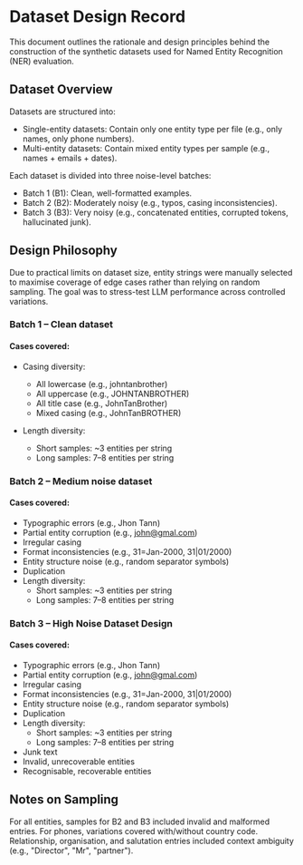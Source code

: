 # Dataset Design Record
This document outlines the rationale and design principles behind the construction of the synthetic datasets used for Named Entity Recognition (NER) evaluation.

## Dataset Overview
Datasets are structured into:

- Single-entity datasets: Contain only one entity type per file (e.g., only names, only phone numbers).
- Multi-entity datasets: Contain mixed entity types per sample (e.g., names + emails + dates).

Each dataset is divided into three noise-level batches:

- Batch 1 (B1): Clean, well-formatted examples.
- Batch 2 (B2): Moderately noisy (e.g., typos, casing inconsistencies).
- Batch 3 (B3): Very noisy (e.g., concatenated entities, corrupted tokens, hallucinated junk).

## Design Philosophy
Due to practical limits on dataset size, entity strings were manually selected to maximise coverage of edge cases rather than relying on random sampling. The goal was to stress-test LLM performance across controlled variations.

### Batch 1 – Clean dataset
#### Cases covered:
- Casing diversity:
  - All lowercase (e.g., johntanbrother)
  - All uppercase (e.g., JOHNTANBROTHER)
  - All title case (e.g., JohnTanBrother)
  - Mixed casing (e.g., JohnTanBROTHER)

- Length diversity:
  - Short samples: ~3 entities per string
  - Long samples: 7–8 entities per string
  
### Batch 2 – Medium noise dataset
#### Cases covered:
- Typographic errors (e.g., Jhon Tann)
- Partial entity corruption (e.g., john@gmal.com)
- Irregular casing
- Format inconsistencies (e.g., 31=Jan-2000, 31|01/2000)
- Entity structure noise (e.g., random separator symbols)
- Duplication
- Length diversity:
  - Short samples: ~3 entities per string
  - Long samples: 7–8 entities per string

### Batch 3 – High Noise Dataset Design
#### Cases covered:
- Typographic errors (e.g., Jhon Tann)
- Partial entity corruption (e.g., john@gmal.com)
- Irregular casing
- Format inconsistencies (e.g., 31=Jan-2000, 31|01/2000)
- Entity structure noise (e.g., random separator symbols)
- Duplication
- Length diversity:
  - Short samples: ~3 entities per string
  - Long samples: 7–8 entities per string
- Junk text
- Invalid, unrecoverable entities
- Recognisable, recoverable entities


## Notes on Sampling
For all entities, samples for B2 and B3 included invalid and malformed entries.
For phones, variations covered with/without country code.
Relationship, organisation, and salutation entries included context ambiguity (e.g., "Director", "Mr", "partner").
